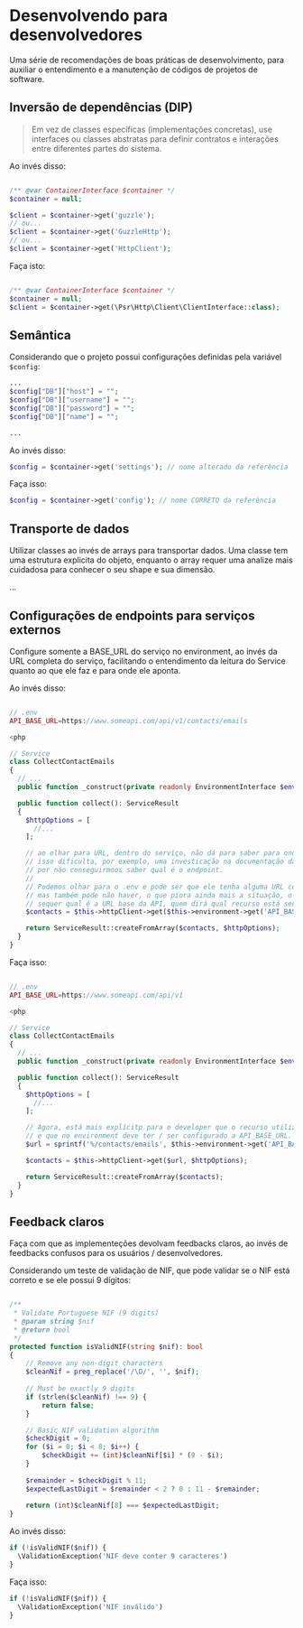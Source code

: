 # Desenvolvendo para desenvolvedores

Uma série de recomendações de boas práticas de desenvolvimento, para auxiliar o entendimento e a manutenção de códigos de projetos de software.

## Inversão de dependências (DIP)

> Em vez de classes específicas (implementações concretas), use interfaces ou classes abstratas para definir contratos e interações entre diferentes partes do sistema. 

Ao invés disso:
```php

/** @var ContainerInterface $container */
$container = null;

$client = $container->get('guzzle');
// ou...
$client = $container->get('GuzzleHttp');
// ou...
$client = $container->get('HttpClient');
```

Faça isto:
```php

/** @var ContainerInterface $container */
$container = null;
$client = $container->get(\Psr\Http\Client\ClientInterface::class);
```

## Semântica

Considerando que o projeto possui configurações definidas pela variável `$config`: 

```php
...
$config["DB"]["host"] = "";
$config["DB"]["username"] = "";
$config["DB"]["password"] = "";
$config["DB"]["name"] = "";

...
```

Ao invés disso:

```php
$config = $container->get('settings'); // nome alterado da referência
```

Faça isso:

```php
$config = $container->get('config'); // nome CORRETO da referência
```

## Transporte de dados

Utilizar classes ao invés de arrays para transportar dados.
Uma classe tem uma estrutura explicita do objeto, enquanto o array requer uma analize mais cuidadosa para conhecer o seu shape e sua dimensão.

...

## Configurações de endpoints para serviços externos

Configure somente a BASE_URL do serviço no environment, ao invés da URL completa do serviço, facilitando o entendimento da leitura do Service quanto ao que ele faz e para onde ele aponta.

Ao invés disso:

```php

// .env
API_BASE_URL=https://www.someapi.com/api/v1/contacts/emails

<php

// Service
class CollectContactEmails
{
  // ...
  public function _construct(private readonly EnvironmentInterface $environment, private readonly HttpClientInterface $httpClient) {}

  public function collect(): ServiceResult
  {
    $httpOptions = [
      //...
    ];

    // ao olhar para URL, dentro do serviço, não dá para saber para onde ela aponta.
    // isso dificulta, por exemplo, uma investicação na documentação da integração,
    // por não conseguirmoos saber qual é o endpoint.
    //
    // Podemos olhar para o .env e pode ser que ele tenha alguma URL configurada num .env.example,
    // mas também pode não haver, o que piora ainda mais a situação, o que deixa o developer sem saber
    // sequer qual é a URL base da API, quem dirá qual recurso está sendo requisitado.
    $contacts = $this->httpClient->get($this->environment->get('API_BASE_URL'));

    return ServiceResult::createFromArray($contacts, $httpOptions);
  }
}

```

Faça isso:

```php

// .env
API_BASE_URL=https://www.someapi.com/api/v1

<php

// Service
class CollectContactEmails
{
  // ...
  public function _construct(private readonly EnvironmentInterface $environment, private readonly HttpClientInterface $httpClient) {}

  public function collect(): ServiceResult
  {
    $httpOptions = [
      //...
    ];

    // Agora, está mais explícitp para o developer que o recurso utilizado é o /contacts/email
    // e que no environment deve ter / ser configurado a API_BASE_URL.
    $url = sprintf('%/contacts/emails', $this->environment->get('API_BASE_URL'));

    $contacts = $this->httpClient->get($url, $httpOptions);

    return ServiceResult::createFromArray($contacts);
  }
}

```

## Feedback claros

Faça com que as implementeções devolvam feedbacks claros, ao invés de feedbacks confusos para os usuários / desenvolvedores.

Considerando um teste de validação de NIF, que pode validar se o NIF está correto e se ele possui 9 dígitos:

```php

/**
 * Validate Portuguese NIF (9 digits)
 * @param string $nif
 * @return bool
 */
protected function isValidNIF(string $nif): bool
{
    // Remove any non-digit characters
    $cleanNif = preg_replace('/\D/', '', $nif);
    
    // Must be exactly 9 digits
    if (strlen($cleanNif) !== 9) {
        return false;
    }

    // Basic NIF validation algorithm
    $checkDigit = 0;
    for ($i = 0; $i < 8; $i++) {
        $checkDigit += (int)$cleanNif[$i] * (9 - $i);
    }
    
    $remainder = $checkDigit % 11;
    $expectedLastDigit = $remainder < 2 ? 0 : 11 - $remainder;
    
    return (int)$cleanNif[8] === $expectedLastDigit;
}
```

Ao invés disso:

```php
if (!isValidNIF($nif)) {
  \ValidationException('NIF deve conter 9 caracteres')
}

```

Faça isso:

```php
if (!isValidNIF($nif)) {
  \ValidationException('NIF inválido')
}

```
